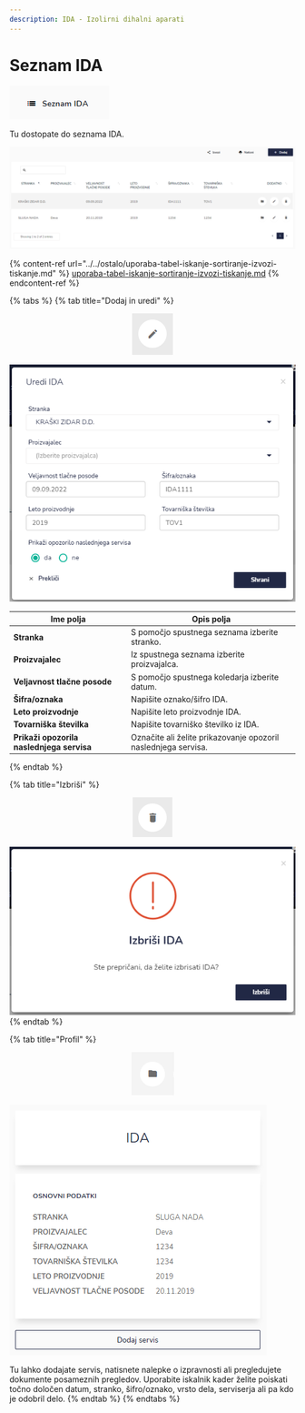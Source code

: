 ```yaml
---
description: IDA - Izolirni dihalni aparati
---
```


# Seznam IDA

![](../../.gitbook/assets/Servis_seznam_IDA_ikona.PNG)

Tu dostopate do seznama IDA.

![](../../.gitbook/assets/Servis_seznam_IDA_pogled.PNG)

{% content-ref url="../../ostalo/uporaba-tabel-iskanje-sortiranje-izvozi-tiskanje.md" %}
[uporaba-tabel-iskanje-sortiranje-izvozi-tiskanje.md](../../ostalo/uporaba-tabel-iskanje-sortiranje-izvozi-tiskanje.md)
{% endcontent-ref %}

{% tabs %}
{% tab title="Dodaj in uredi" %}
<div align="center"><img src="../../.gitbook/assets/Knjiga_ikona_pisalo (5).png" alt="Ikona za urejanje."></div>

![](../../.gitbook/assets/Servis_seznam_IDA_uredi.PNG)



| Ime polja                                 | Opis polja                                                     |
| ----------------------------------------- | -------------------------------------------------------------- |
| **Stranka**                               | S pomočjo spustnega seznama izberite stranko.                  |
| **Proizvajalec**                          | Iz spustnega seznama izberite proizvajalca.                    |
| **Veljavnost tlačne posode**              | S pomočjo spustnega koledarja izberite datum.                  |
| **Šifra/oznaka**                          | Napišite oznako/šifro IDA.                                     |
| **Leto proizvodnje**                      | Napišite leto proizvodnje IDA.                                 |
| **Tovarniška številka**                   | Napišite tovarniško številko iz IDA.                           |
| **Prikaži opozorila naslednjega servisa** | Označite ali želite prikazovanje opozoril naslednjega servisa. |
{% endtab %}

{% tab title="Izbriši" %}
<div align="center"><img src="../../.gitbook/assets/Knjiga_ikona_izbris.png" alt="Ikona za brisanje."></div>

![](../../.gitbook/assets/Servis_seznam_IDA_izbrisi.PNG)
{% endtab %}

{% tab title="Profil" %}
<div align="center"><img src="../../.gitbook/assets/Knjiga_ikona_mapa (4).png" alt="Ikona za dostop do profila IDA."></div>

![](../../.gitbook/assets/Servis_seznam_IDA_profil.PNG)

Tu lahko dodajate servis, natisnete nalepke o izpravnosti ali pregledujete dokumente posameznih pregledov. Uporabite iskalnik kader želite poiskati točno določen datum, stranko, šifro/oznako, vrsto dela, serviserja ali pa kdo je odobril delo.&#x20;
{% endtab %}
{% endtabs %}
